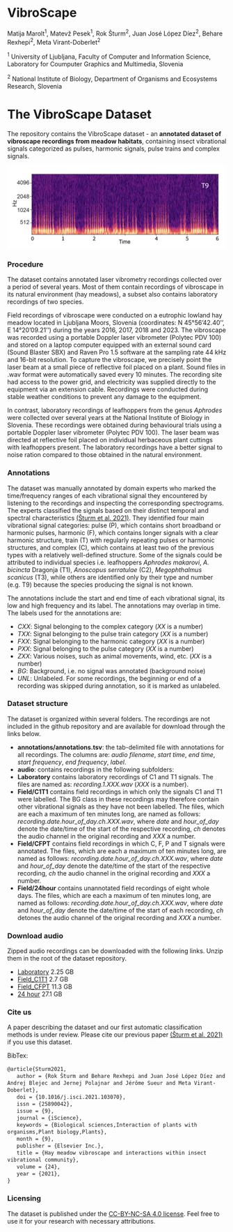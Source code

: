 # VibroScape

Matija Marolt<sup>1</sup>, Matevž Pesek<sup>1</sup>, Rok Šturm<sup>2</sup>, Juan José López Díez<sup>2</sup>, Behare Rexhepi<sup>2</sup>, Meta Virant-Doberlet<sup>2</sup>

<sup>1</sup> University of Ljubljana, Faculty of Computer and Information Science, Laboratory for Coumputer Graphics and Multimedia, Slovenia

<sup>2</sup> National Institute of Biology, Department of Organisms and Ecosystems Research, Slovenia

# The VibroScape Dataset

The repository contains the VibroScape dataset - an **annotated dataset of vibroscape recordings from meadow habitats**, containing insect vibrational signals categorized as pulses, harmonic signals, pulse trains and complex signals. 
<p align="center">
<img src="https://github.com/matijama/VibroScape/blob/main/T9.png" alt="T9 signal" width="500">
</p>

### Procedure
The dataset contains annotated laser vibrometry recordings collected over a period of several years. Most of them contain recordings of vibroscape in its natural environment (hay meadows), a subset also contains laboratory recordings of two species.

Field recordings of vibroscape were conducted on a eutrophic lowland hay meadow located in Ljubljana Moors, Slovenia (coordinates: N 45°56’42.40’’, E 14°20’09.21’’) during the years 2016, 2017, 2018 and 2023. The vibroscape was recorded using a portable Doppler laser vibrometer (Polytec PDV 100) and stored on a laptop computer equipped with an external sound card (Sound Blaster SBX) and Raven Pro 1.5 software at the sampling rate 44 kHz and 16-bit resolution. To capture the vibroscape, we precisely point the laser beam at a small piece of reflective foil placed on a plant. Sound files in .wav format were automatically saved every 10 minutes. The recording site had access to the power grid, and electricity was supplied directly to the equipment via an extension cable. Recordings were conducted during stable weather conditions to prevent any damage to the equipment.

In contrast, laboratory recordings of leafhoppers from the genus *Aphrodes* were collected over several years at the National Institute of Biology in Slovenia. These recordings were obtained during behavioural trials using a portable Doppler laser vibrometer (Polytec PDV 100). The laser beam was directed at reflective foil placed on individual herbaceous plant cuttings with leafhoppers present. The laboratory recordings have a better signal to noise ration compared to those obtained in the natural environment.

### Annotations

The dataset was manually annotated by domain experts who marked the time/frequency ranges of each vibrational signal they encountered by listening to the recordings and inspecting the corresponding spectrograms. The experts classified the signals based on their distinct temporal and spectral characteristics [(Šturm et al. 2021)](https://doi.org/10.1016/j.isci.2021.103070). They identified four main vibrational signal categories: pulse (P), which contains short broadband or harmonic pulses, harmonic (F), which contains longer signals with a clear harmonic structure, train (T) with regularly repeating pulses or harmonic structures, and complex (C), which contains at least two of the previous types with a relatively well-defined structure. Some of the signals could be attributed to individual species i.e. leafhoppers *Aphrodes makarovi*, *A. bicincta* Dragonja (T1), *Anoscopus serratulae* (C2), *Megophthalmus scanicus* (T3), while others are identified only by their type and number (e.g. T9) because the species producing the signal is not known. 

The annotations include the start and end time of each vibrational signal, its low and high frequency and its label. The annotations may overlap in time. The labels used for the annotations are:
* *CXX*: Signal belonging to the complex category (*XX* is a number)
* *TXX*: Signal belonging to the pulse train category (*XX* is a number)
* *FXX*: Signal belonging to the harmonic category (*XX* is a number)
* *PXX*: Signal belonging to the pulse category (*XX* is a number)
* *ZXX*: Various noises, such as animal movements, wind, etc. (*XX* is a number)
* *BG*: Background, i.e. no signal was annotated (background noise)
* *UNL*: Unlabeled. For some recordings, the beginning or end of a recording was skipped during annotation, so it is marked as unlabeled.

### Dataset structure

The dataset is organized within several folders. The recordings are not included in the github repository and are available for download through the links below.

* **annotations/annotations.tsv**: the tab-delimited file with annotations for all recordings. The columns are: *audio filename*, *start time*, *end time*, *start frequency*, *end frequency*, *label*.
* **audio**: contains recordings in the following subfolders:
 * **Laboratory** contains laboratory recordings of C1 and T1 signals. The files are named as: *recording.1.XXX.wav* (*XXX* is a number).
* **Field/C1T1** contains field recordings in which only the signals C1 and T1 were labelled. The BG class in these recordings may therefore contain other vibrational signals as they have not been labelled. The files, which are each a maximum of ten minutes long, are named as follows: *recording.date.hour_of_day.ch.XXX.wav*, where *date* and *hour_of_day* denote the date/time of the start of the respective recording, *ch* denotes the audio channel in the original recording and *XXX* a number.
* **Field/CFPT** contains field recordings in which C, F, P and T signals were annotated. The files, which are each a maximum of ten minutes long, are named as follows: *recording.date.hour_of_day.ch.XXX.wav*, where *date* and *hour_of_day* denote the date/time of the start of the respective recording, *ch* the audio channel in the original recording and *XXX* a number.
 * **Field/24hour** contains unannotated field recordings of eight whole days. The files, which are each a maximum of ten minutes long, are named as follows: *recording.date.hour_of_day.ch.XXX.wav*, where *date* and *hour_of_day* denote the date/time of the start of each recording, *ch* detones the audio channel of the original recording and *XXX*  a number.

### Download audio

Zipped audio recordings can be downloaded with the following links. Unzip them in the root of the dataset repository.
* [Laboratory](https://drive.google.com/file/d/1Spf4S-nOytw5qS859yITIddRHy4q3lcq/view?usp=sharing) 2.25 GB
* [Field_C1T1](https://drive.google.com/file/d/1d0cSJIszzpTEto6ItaQqPhHVnU9_5rbW/view?usp=sharing) 2.7 GB
* [Field_CFPT](https://drive.google.com/file/d/1okoAbLhU4YyG0pBQMj22vZIlXnR7RUE9/view?usp=sharing) 11.3 GB
* [24 hour](https://drive.google.com/file/d/1wMB_T9pOcCtBIJH96z0GPy4twYtuQuRT/view?usp=sharing) 27.1 GB

### Cite us
A paper describing the dataset and our first automatic classification methods is under review. Please cite our previous paper [(Šturm et al. 2021)](https://doi.org/10.1016/j.isci.2021.103070) if you use this dataset.

BibTex:
```
@article{Sturm2021,
   author = {Rok Šturm and Behare Rexhepi and Juan José López Díez and Andrej Blejec and Jernej Polajnar and Jérôme Sueur and Meta Virant-Doberlet},
   doi = {10.1016/j.isci.2021.103070},
   issn = {25890042},
   issue = {9},
   journal = {iScience},
   keywords = {Biological sciences,Interaction of plants with organisms,Plant biology,Plants},
   month = {9},
   publisher = {Elsevier Inc.},
   title = {Hay meadow vibroscape and interactions within insect vibrational community},
   volume = {24},
   year = {2021},
}
``` 

### Licensing
The dataset is published under the [CC-BY-NC-SA 4.0 license](https://creativecommons.org/licenses/by-nc-sa/4.0/legalcode). Feel free to use it for your research with necessary attributions. 

